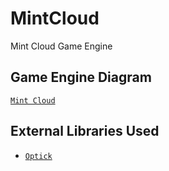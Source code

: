# MintCloud
Mint Cloud Game Engine

## Game Engine Diagram
[`Mint Cloud`](https://drive.google.com/file/d/1qF3GNv8j4W5EpbfOeYXzSMOu9T01abo1/view?usp=sharing)

## External Libraries Used

- [`Optick`](https://github.com/bombomby/optick)